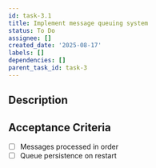 ```yaml
---
id: task-3.1
title: Implement message queuing system
status: To Do
assignee: []
created_date: '2025-08-17'
labels: []
dependencies: []
parent_task_id: task-3
---
```


## Description

## Acceptance Criteria

- [ ] Messages processed in order
- [ ] Queue persistence on restart
